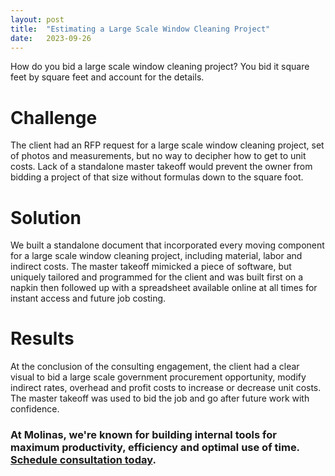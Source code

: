 ```yaml
---
layout: post
title:  "Estimating a Large Scale Window Cleaning Project"
date:   2023-09-26
---
```


<p class="intro"><span class="dropcap">H</span>ow do you bid a large scale window cleaning project? You bid it square feet by square feet and account for the details.</p>

# Challenge
The client had an RFP request for a large scale window cleaning project, set of photos and measurements, but no way to decipher how to get to unit costs. Lack of a standalone master takeoff would prevent the owner from bidding a project of that size without formulas down to the square foot.

# Solution
We built a standalone document that incorporated every moving component for a large scale window cleaning project, including material, labor and indirect costs. The master takeoff mimicked a piece of software, but uniquely tailored and programmed for the client and was built first on a napkin then followed up with a spreadsheet available online at all times for instant access and future job costing.

# Results
At the conclusion of the consulting engagement, the client had a clear visual to bid a large scale government procurement opportunity, modify indirect rates, overhead and profit costs to increase or decrease unit costs. The master takeoff was used to bid the job and go after future work with confidence.

### At Molinas, we're known for building internal tools for maximum productivity, efficiency and optimal use of time. [Schedule consultation today](/contact).
